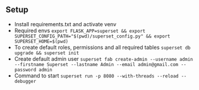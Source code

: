 ## Setup
- Install requirements.txt and activate venv
- Required envs `export FLASK_APP=superset && export SUPERSET_CONFIG_PATH="$(pwd)/superset_config.py" && export SUPERSET_HOME=$(pwd)`
- To create default roles, permissions and all required tables `superset db upgrade && superset init`
- Create default admin user `superset fab create-admin --username admin --firstname Superset --lastname Admin --email admin@gmail.com --password admin`
- Command to start `superset run -p 8080 --with-threads --reload --debugger`
